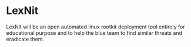 # LexNit
LexNit will be an open automated linux rootkit deployment tool entirely for educational purpose and to help the blue team to find similar threats and eradicate them.
